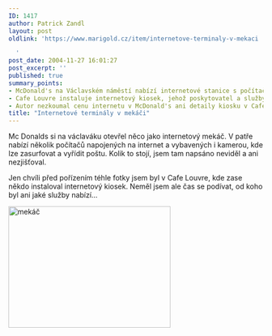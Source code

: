 ```yaml
---
ID: 1417
author: Patrick Zandl
layout: post
oldlink: 'https://www.marigold.cz/item/internetove-terminaly-v-mekaci

  '
post_date: 2004-11-27 16:01:27
post_excerpt: ''
published: true
summary_points:
- McDonald's na Václavském náměstí nabízí internetové stanice s počítači a kamerami.
- Cafe Louvre instaluje internetový kiosek, jehož poskytovatel a služby jsou neznámé.
- Autor nezkoumal cenu internetu v McDonald's ani detaily kiosku v Cafe Louvre.
title: "Internetové terminály v mekáči"
---
```


<p>
Mc Donalds si na václaváku otevřel něco jako internetový mekáč. V patře nabízí několik počítačů napojených na internet a vybavených i kamerou, kde lze zasurfovat a vyřídit poštu. Kolik to stojí, jsem tam napsáno neviděl a ani nezjišťoval.</p>

<p>
Jen chvíli před pořízením téhle fotky jsem byl v Cafe Louvre, kde zase někdo instaloval internetový kiosek. Neměl jsem ale čas se podívat, od koho byl ani jaké služby nabízí&#8230;</p>

<p>
<img src="/wp-content/uploads/1/mms-845250276.jpeg" alt="mekáč" width="320" height="240" />
</p>